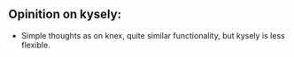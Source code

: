 ## Opinition on kysely:
- Simple thoughts as on knex, quite similar functionality, but kysely is less flexible.